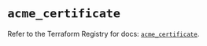 # `acme_certificate`

Refer to the Terraform Registry for docs: [`acme_certificate`](https://registry.terraform.io/providers/vancluever/acme/2.33.0/docs/resources/certificate).
